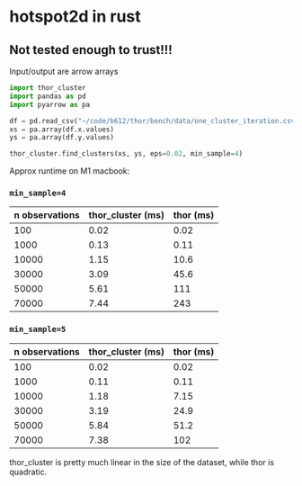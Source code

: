 # hotspot2d in rust

## Not tested enough to trust!!!

Input/output are arrow arrays

```py
import thor_cluster
import pandas as pd
import pyarrow as pa

df = pd.read_csv("~/code/b612/thor/bench/data/one_cluster_iteration.csv")
xs = pa.array(df.x.values)
ys = pa.array(df.y.values)

thor_cluster.find_clusters(xs, ys, eps=0.02, min_sample=4)
```

Approx runtime on M1 macbook:


### `min_sample=4`

| n observations | thor_cluster (ms) | thor (ms) |
| -------------- | ----------------- | --------- |
| 100            | 0.02              | 0.02      |
| 1000           | 0.13              | 0.11      |
| 10000          | 1.15              | 10.6      |
| 30000          | 3.09              | 45.6      |
| 50000          | 5.61              | 111       |
| 70000          | 7.44              | 243       |

### `min_sample=5`

| n observations | thor_cluster (ms) | thor (ms) |
|----------------|-------------------|-----------|
| 100            | 0.02              | 0.02      |
| 1000           | 0.11              | 0.11      |
| 10000          | 1.18              | 7.15      |
| 30000          | 3.19              | 24.9      |
| 50000          | 5.84              | 51.2      |
| 70000          | 7.38              | 102       |

thor_cluster is pretty much linear in the size of the dataset, while
thor is quadratic.
